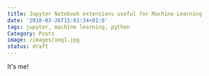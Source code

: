 ```yaml
---
title: Jupyter Notebook extensions useful for Machine Learning
date: '2018-03-26T15:01:34+01:0'
tags: jupyter, machine learning, python
Category: Posts
image: /images/img1.jpg
status: draft
---
```


It's me!